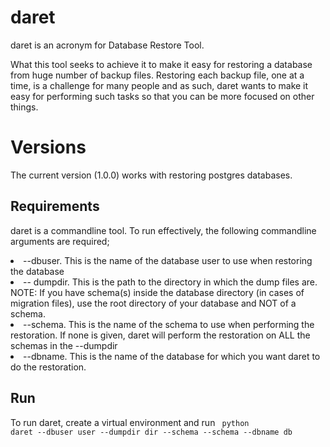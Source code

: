 # daret 

daret is an acronym for Database Restore Tool.

What this tool seeks to achieve it to make it easy for restoring a database from huge number of backup files. Restoring each backup file, one at a time, is a challenge for many people and as such, daret wants to make it easy for performing such tasks so that you can be more focused on other things.

# Versions
The current version (1.0.0) works with restoring postgres databases.

## Requirements
daret is a commandline tool. To run effectively, the following commandline arguments are required;
<li> --dbuser. This is the name of the database user to use when restoring the database
<li> -- dumpdir. This is the path to the directory in which the dump files are. NOTE: If you have schema(s) inside the database directory (in cases of migration files), use the root directory of your database and NOT of a schema. 
<li> --schema. This is the name of the schema to use when performing the restoration. If none is given, daret will perform the restoration on ALL the schemas in the --dumpdir 
<li>--dbname. This is the name of the database for which you want daret to do the restoration.


## Run
To run daret, create a virtual environment and run 
<code>
    python daret --dbuser user --dumpdir dir --schema --schema --dbname db 
</code>


